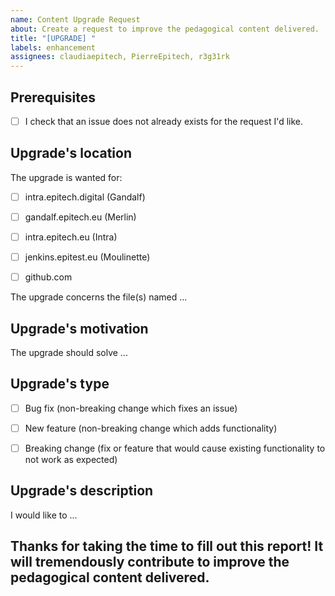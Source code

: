 ```yaml
---
name: Content Upgrade Request
about: Create a request to improve the pedagogical content delivered.
title: "[UPGRADE] "
labels: enhancement
assignees: claudiaepitech, PierreEpitech, r3g31rk
---
```


<!-- This report guides you to ask for upgrades (such as layout refacto, translations, ...). 
To avoid any confusion, please fill one report per upgrade. 
You can erase any parts of this template not applicable to your issue. 
You can/should preview your issue before submitting it.-->


## Prerequisites
<!--Follow this checklist before filing any issue. (Put an `x` in all the boxes that apply.)-->
* [ ] I check that an issue does not already exists for the request I'd like.


## Upgrade's location
<!--Platform(s) concerned by the upgrade (Put an `x` in all the boxes that apply.)-->
The upgrade is wanted for:

- [ ] intra.epitech.digital (Gandalf) 
- [ ] gandalf.epitech.eu (Merlin)
- [ ] intra.epitech.eu (Intra)
- [ ] jenkins.epitest.eu (Moulinette)
- [ ] github.com


<!--Complete name, with extension, of the file to upgrade (one filename per line if multiple files are impacted)-->
The upgrade concerns the file(s) named ...



## Upgrade's motivation
<!--Why is this change required? What problem does it solve? If it fixes an open issue, please link to the issue here.-->
The upgrade should solve ...


## Upgrade's type
<!--Types of changes you want to introduce? (Put an `x` in all the boxes that apply.)-->
- [ ] Bug fix (non-breaking change which fixes an issue)
- [ ] New feature (non-breaking change which adds functionality)
- [ ] Breaking change (fix or feature that would cause existing functionality to not work as expected)


## Upgrade's description
<!--Describe your changes in detail.-->
I would like to ...




## Thanks for taking the time to fill out this report! It will tremendously contribute to improve the pedagogical content delivered.

